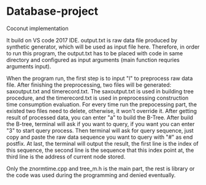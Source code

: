 # Database-project
Coconut implementation

It build on VS code 2017 IDE.  output.txt is raw data file produced by synthetic generator, which will be used as input file here. Therefore, in order to run this program, the output.txt has to be placed with code in same directory and configured as input arguments (main function requries arguments input). 

When the program run, the first step is to input "l" to preprocess raw data file. After finishing the preprocessing, two files will be generated: saxoutput.txt and timerecord.txt. The saxoutput.txt is used in building tree procedure, and the timerecord.txt is used in preprocessing construction time consumption evaluation. For every time run the prepocessing part, the existed two files need to delete, otherwise, it won't override it. After getting result of processed data, you can enter "a" to build the B-Tree. After build the B-tree, terminal will ask if you want to query, if you want you can enter "3" to start query process. Then terminal will ask for query sequence, just copy and paste the raw data sequence you want to query with "#" as end postfix. At last, the terminal will output the result, the first line is the index of this sequence, the second line is the sequence that this index point at, the third line is the address of current node stored.

Only the znormtime.cpp and tree_m.h is the main part, the rest is library or the code was used during the programming and denied eventually.
